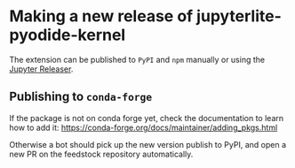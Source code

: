 # Making a new release of jupyterlite-pyodide-kernel

The extension can be published to `PyPI` and `npm` manually or using the
[Jupyter Releaser](https://github.com/jupyter-server/jupyter_releaser).

## Publishing to `conda-forge`

If the package is not on conda forge yet, check the documentation to learn how to add
it: https://conda-forge.org/docs/maintainer/adding_pkgs.html

Otherwise a bot should pick up the new version publish to PyPI, and open a new PR on the
feedstock repository automatically.
